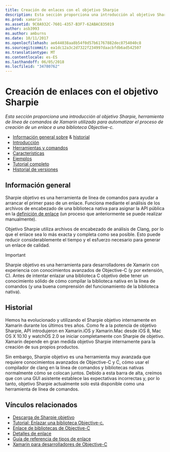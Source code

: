 ```yaml
---
title: Creación de enlaces con el objetivo Sharpie
description: Esta sección proporciona una introducción al objetivo Sharpie, herramienta de línea de comandos de Xamarin utilizado para automatizar el proceso de creación de un enlace a una biblioteca Objective-c.
ms.prod: xamarin
ms.assetid: 9C0A932C-7601-4357-B3F7-62ABAC835019
author: asb3993
ms.author: amburns
ms.date: 10/11/2017
ms.openlocfilehash: ae644038aa8b54f0d57b61767882dec8754040c8
ms.sourcegitcommit: ea1dc12a3c2d7322f234997daacbfdb6ad542507
ms.translationtype: MT
ms.contentlocale: es-ES
ms.lasthandoff: 06/05/2018
ms.locfileid: "34780762"
---
```

# <a name="creating-bindings-with-objective-sharpie"></a>Creación de enlaces con el objetivo Sharpie

_Esta sección proporciona una introducción al objetivo Sharpie, herramienta de línea de comandos de Xamarin utilizado para automatizar el proceso de creación de un enlace a una biblioteca Objective-c._

- [Información general sobre](#overview) & [historial](#history)
- [Introducción](get-started.md)
- [Herramientas y comandos](tools.md)
- [Características](platform/index.md)
- [Ejemplos](examples/index.md)
- [Tutorial completo](~/ios/platform/binding-objective-c/walkthrough.md)
- [Historial de versiones](releases.md)

## <a name="overview"></a>Información general

Sharpie objetivo es una herramienta de línea de comandos para ayudar a arrancar el primer paso de un enlace.
Funciona mediante el análisis de los archivos de encabezado de una biblioteca nativa para asignar la API pública en la [definición de enlace](~/cross-platform/macios/binding/objective-c-libraries.md#The_API_definition_file) (un proceso que anteriormente se puede realizar manualmente).

Objetivo Sharpie utiliza archivos de encabezado de análisis de Clang, por lo que el enlace sea lo más exacta y completa como sea posible. Esto puede reducir considerablemente el tiempo y el esfuerzo necesario para generar un enlace de calidad.

> [!IMPORTANT]
> Sharpie objetivo es una herramienta para desarrolladores de Xamarin con experiencia con conocimientos avanzados de Objective-C (y por extensión, C). Antes de intentar enlazar una biblioteca C objetivo debe tener un conocimiento sólido de cómo compilar la biblioteca nativa en la línea de comandos (y una buena comprensión del funcionamiento de la biblioteca nativa).

## <a name="history"></a>Historial

Hemos ha evolucionado y utilizando el Sharpie objetivo internamente en Xamarin durante los últimos tres años. Como fe a la potencia de objetivo Sharpie, API introdujeron en Xamarin.iOS y Xamarin.Mac desde iOS 8, Mac OS X 10.10 y watchOS 2.0 se iniciar completamente con Sharpie de objetivo. Xamarin depende en gran medida objetivo Sharpie internamente para la creación de sus propios productos.

Sin embargo, Sharpie objetivo es una herramienta muy avanzada que requiere conocimientos avanzados de Objective-C y C, cómo usar el compilador de clang en la línea de comandos y bibliotecas nativas normalmente cómo se colocan juntos. Debido a esta barra de alta, creímos que con una GUI asistente establece las expectativas incorrectas y, por lo tanto, objetivo Sharpie actualmente solo está disponible como una herramienta de línea de comandos.

## <a name="related-links"></a>Vínculos relacionados

- [Descarga de Sharpie objetivo](https://dl.xamarin.com/objective-sharpie/ObjectiveSharpie.pkg)
- [Tutorial: Enlazar una biblioteca Objective-c.](~/ios/platform/binding-objective-c/walkthrough.md)
- [Enlace de bibliotecas de Objective-C](~/cross-platform/macios/binding/objective-c-libraries.md)
- [Detalles de enlace](~/cross-platform/macios/binding/overview.md)
- [Guía de referencia de tipos de enlace](~/cross-platform/macios/binding/binding-types-reference.md)
- [Xamarin para desarrolladores de Objective-C](~/ios/get-started/objective-c-developers/index.md)
